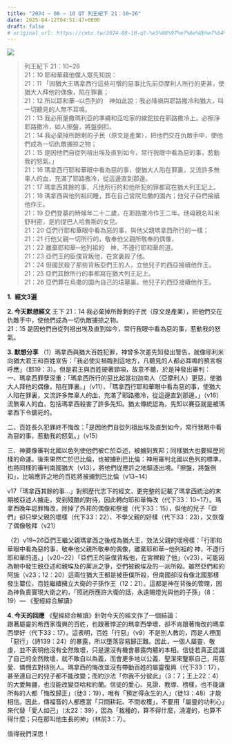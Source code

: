```yaml
---
title: "2024 – 08 – 10 QT 列王紀下 21：10~26"
date: 2025-04-12T04:51:47+0800
draft: false
# original_url: https://cmtc.tw/2024-08-10-qt-%e5%88%97%e7%8e%8b%e7%b4%80%e4%b8%8b-21%ef%bc%9a1026
---
```


![](/images/qt.jpg)
> 列王紀下 21：10\~26  
> 21：10 耶和華藉他僕人眾先知說：  
> 21：11 「因猶大王瑪拿西行這些可憎的惡事比先前亞摩利人所行的更甚，使猶大人拜他的偶像，陷在罪裏；  
> 21：12 所以耶和華─以色列的　神如此說：我必降禍與耶路撒冷和猶大，叫一切聽見的人無不耳鳴。  
> 21：13 我必用量撒瑪利亞的準繩和亞哈家的線鉈拉在耶路撒冷上，必擦淨耶路撒冷，如人擦盤，將盤倒扣。  
> 21：14 我必棄掉所餘剩的子民（原文是產業），把他們交在仇敵手中，使他們成為一切仇敵擄掠之物；  
> 21：15 是因他們自從列祖出埃及直到如今，常行我眼中看為惡的事，惹動我的怒氣。」  
> 21：16 瑪拿西行耶和華眼中看為惡的事，使猶大人陷在罪裏，又流許多無辜人的血，充滿了耶路撒冷，從這邊直到那邊。  
> 21：17 瑪拿西其餘的事，凡他所行的和他所犯的罪都寫在猶大列王記上。  
> 21：18 瑪拿西與他列祖同睡，葬在自己宮院烏撒的園內；他兒子亞們接續他作王。  
> 21：19 亞們登基的時候年二十二歲，在耶路撒冷作王二年。他母親名叫米舒利密，是約提巴人哈魯斯的女兒。  
> 21：20 亞們行耶和華眼中看為惡的事，與他父親瑪拿西所行的一樣；  
> 21：21 行他父親一切所行的，敬奉他父親所敬奉的偶像，  
> 21：22 離棄耶和華─他列祖的　神，不遵行耶和華的道。  
> 21：23 亞們王的臣僕背叛他，在宮裏殺了他。  
> 21：24 但國民殺了那些背叛亞們王的人，立他兒子約西亞接續他作王。  
> 21：25 亞們其餘所行的事都寫在猶大列王記上。  
> 21：26 亞們葬在烏撒的園內自己的墳墓裏。他兒子約西亞接續他作王。

**1.  經文3遍**

**2. 今天默想經文**
王下 21：14 我必棄掉所餘剩的子民（原文是產業），把他們交在仇敵手中，使他們成為一切仇敵擄掠之物。  
21：15 是因他們自從列祖出埃及直到如今，常行我眼中看為惡的事，惹動我的怒氣。

**3. 默想分享**
（1）瑪拿西與猶大百姓犯罪，神曾多次差先知發出警告，就像耶利米向猶大君王和百姓宣告：「我必使災禍臨到這地方，凡聽見的人都必耳鳴的預言相呼應」（耶19：3）。但是君王與百姓硬著頸項，故意不聽，於是神發出審判：  
一、瑪拿西罪孽深重：「瑪拿西所行的惡比起當初迦南人（亞摩利人）更惡，使猶大人拜他的偶像，陷在罪裏。」（v11）、「瑪拿西行耶和華眼中看為惡的事，使猶大人陷在罪裏，又流許多無辜人的血，充滿了耶路撒冷，從這邊直到那邊。」（v16）流無辜人的血，包括瑪拿西殺害了許多先知。猶太傳統認為，先知以賽亞就是被瑪拿西下令鋸死的。

二、百姓長久犯罪終不悔改：「是因他們自從列祖出埃及直到如今，常行我眼中看為惡的事，惹動我的怒氣。」（v15）

三、神要像審判北國以色列使他們被亡於亞述，被擄到異邦；同樣猶大也要經歷同樣的命運。後來果然亡於巴比倫，也被擄到巴比倫：神用審判北國以色列的標準，也將同樣的審判南國猶大（v13），將他們從應許之地驅逐出境。「擦盤，將盤倒扣」，比喻應許之地的百姓將被擄到巴比倫（v13\~14）

v17「瑪拿西其餘的事…」對照歷代志下的經文，更完整的記載了瑪拿西統治的末期被亞述人擄走，受到殘酷的對待，因此轉向耶和華悔改（代下33：10\~17）。瑪拿西晚年認罪悔改，除掉了外邦的偶像和祭壇（代下33：15），但他的兒子「亞們」卻只學父親的壞樣（代下33：22）、不學父親的好樣（代下33：23），又恢復了偶像敬拜（v21）

（2）v19\~26亞們王繼父親瑪拿西之後成為猶大王，效法父親的壞榜樣：「行耶和華眼中看為惡的事，敬奉他父親所敬奉的偶像，離棄耶和華─他列祖的 神，不遵行耶和華的道。」（v20\~22）「亞們王的臣僕背叛他，在宮裡殺了他」（v23），可能因為朝中發生親亞述和親埃及的黨派之爭，亞們被親埃及的一派所殺。雖然亞們和約阿施（v23；12：20）這兩位猶大王都是被臣僕所殺，但南國卻沒有像北國那樣發生纂位，百姓繼續擁立大衛的子孫作王（12：21）。這都是神在背後的管理，因為神負責實現大衛之約，「照祂所應許大衛的話，永遠賜燈光與他的子孫」（8：19）— 《聖經綜合解讀》

**4. 今天的回應**
《聖經綜合解讀》針對今天的經文作了一個結論：  
跟著屬靈的希西家復興的百姓，也跟著悖逆的瑪拿西學壞，卻不肯跟著悔改的瑪拿西學好（代下33：17）。這表明，百姓「行惡」（v9）不是別人教的，而是人裡面「惡行」（詩139：24）的暴露，所以墮落容易歸正難。因此，一個人屬靈、敬虔，並不表明他沒有全然敗壞，只是還沒有機會暴露肉體的本相。信徒若真正認識了自己的全然敗壞，就不敢自以為義，而會更多地以公義、聖潔來鑒察自己，用慈愛、憐憫去對待別人。瑪拿西的悔改並沒有帶動百姓的屬靈復興（代下33：17），甚至連自己的兒子都不能改變；而約沙法「你我不分彼此」（3：7；王上22：4）的大愛無疆，也沒能改變亞哈和約蘭。信徒的愛心、見證、教導、榜樣，也不能讓所有的人都「悔改歸正」（徒3：19），唯有「預定得永生的人」（徒13：48）才能相信。因此，傳福音的人都應當「只問耕耘、不問收穫」，不要用「屬靈的功利心」來代替「愛人如己」（太22：39），因為「栽種的，算不得什麼，澆灌的，也算不得什麼；只在那叫他生長的神」（林前3：7）。

值得我們深思！
